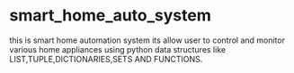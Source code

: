 # smart_home_auto_system
this is smart home automation system its allow user to control and monitor various home appliances using python data structures like LIST,TUPLE,DICTIONARIES,SETS AND FUNCTIONS.

